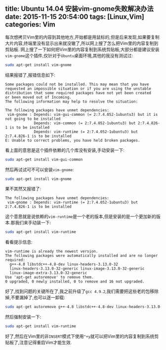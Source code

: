 title: Ubuntu 14.04 安装vim-gnome失败解决办法
date: 2015-11-15 20:54:00
tags: [Linux,Vim]
categories: Vim
---
每次想拷贝Vim里的内容到其他地方,开始都是用鼠标的,但是后来发现,如果要复制大片内容,终端里没有显示出来就没辙了,所以网上搜了怎么把Vim里的内容复制到剪贴板.
网上搜了一下如何把Vim里的内容复制到系统剪贴板,大部分都是建议安装`vim-gnome`这个插件,仅针对于`Ubuntu`桌面环境,其他的我没有测试过:
```bash
sudo apt-get install vim-gnome
```
结果报错了,报错信息如下:
```
Some packages could not be installed. This may mean that you have
requested an impossible situation or if you are using the unstable
distribution that some required packages have not yet been created
or been moved out of Incoming.
The following information may help to resolve the situation:

The following packages have unmet dependencies:
 vim-gnome : Depends: vim-gui-common (= 2:7.4.052-1ubuntu3) but it is not going to be installed
             Depends: vim-common (= 2:7.4.052-1ubuntu3) but 2:7.4.826-1 is to be installed
             Depends: vim-runtime (= 2:7.4.052-1ubuntu3) but 2:7.4.826-1 is to be installed
E: Unable to correct problems, you have held broken packages.
```
看上面的意思是这个插件依赖的几个库没有安装,手动安装一下:
```bash
sudo apt-get install vim-gui-common
```
然后再试试可不可以安装`vim-gnome`:
```bash
sudo apt-get install vim-gnome
```
果不其然又报错了:
```
The following packages have unmet dependencies:
 vim-gnome : Depends: vim-runtime (= 2:7.4.052-1ubuntu3) but 2:7.4.826-1 is to be installed
```
这个意思就是说依赖的`vim-runtime`是一个老的版本,但是安装的是一个更加新的版本.那我们来手动装一下:
```bash
sudo apt-get install vim-runtime
```
看看提示信息:
```
vim-runtime is already the newest version.
The following packages were automatically installed and are no longer required:
  g++-4.8 libstdc++-4.8-dev linux-headers-3.13.0-32
  linux-headers-3.13.0-32-generic linux-image-3.13.0-32-generic
  linux-image-extra-3.13.0-32-generic
Use 'apt-get autoremove' to remove them.
0 upgraded, 0 newly installed, 0 to remove and 16 not upgraded.
```
好了,找到问题的关键所在了,我之前升级了`gcc 4.9.2`,我们需要把这些老的包移除掉,不要漏掉了,也可以逐一卸载:
```bash
sudo apt-get autoremove g++-4.8 libstdc++-4.8-dev linux-headers-3.13.0-32 linux-headers-3.13.0-32-generic linux-image-extra-3.13.0-32-generic
```
然后强制安装一下:
```bash
sudo apt-get install vim-runtime
```
好了,然后在Vim里的非`INSERT`模式下使用`"+y`就可以把Vim里的内容复制到系统剪贴板了,注意记得重启Vim才能生效.
